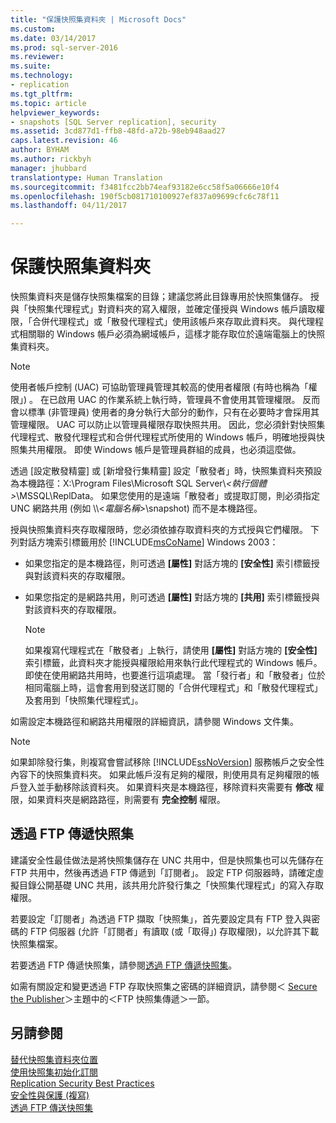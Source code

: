 ```yaml
---
title: "保護快照集資料夾 | Microsoft Docs"
ms.custom: 
ms.date: 03/14/2017
ms.prod: sql-server-2016
ms.reviewer: 
ms.suite: 
ms.technology:
- replication
ms.tgt_pltfrm: 
ms.topic: article
helpviewer_keywords:
- snapshots [SQL Server replication], security
ms.assetid: 3cd877d1-ffb8-48fd-a72b-98eb948aad27
caps.latest.revision: 46
author: BYHAM
ms.author: rickbyh
manager: jhubbard
translationtype: Human Translation
ms.sourcegitcommit: f3481fcc2bb74eaf93182e6cc58f5a06666e10f4
ms.openlocfilehash: 190f5cb081710100927ef837a09699cfc6c78f11
ms.lasthandoff: 04/11/2017

---
```

# <a name="secure-the-snapshot-folder"></a>保護快照集資料夾
  快照集資料夾是儲存快照集檔案的目錄；建議您將此目錄專用於快照集儲存。 授與「快照集代理程式」對資料夾的寫入權限，並確定僅授與 Windows 帳戶讀取權限，「合併代理程式」或「散發代理程式」使用該帳戶來存取此資料夾。 與代理程式相關聯的 Windows 帳戶必須為網域帳戶，這樣才能存取位於遠端電腦上的快照集資料夾。  
  
> [!NOTE]  
>  使用者帳戶控制 (UAC) 可協助管理員管理其較高的使用者權限 (有時也稱為「權限」) 。 在已啟用 UAC 的作業系統上執行時，管理員不會使用其管理權限。 反而會以標準 (非管理員) 使用者的身分執行大部分的動作，只有在必要時才會採用其管理權限。 UAC 可以防止以管理員權限存取快照共用。 因此，您必須針對快照集代理程式、散發代理程式和合併代理程式所使用的 Windows 帳戶，明確地授與快照集共用權限。 即使 Windows 帳戶是管理員群組的成員，也必須這麼做。  
  
 透過 [設定散發精靈] 或 [新增發行集精靈] 設定「散發者」時，快照集資料夾預設為本機路徑：X:\Program Files\Microsoft SQL Server\\*\<執行個體>*\MSSQL\ReplData。 如果您使用的是遠端「散發者」或提取訂閱，則必須指定 UNC 網路共用 (例如 \\\\<*電腦名稱>*\snapshot) 而不是本機路徑。  
  
 授與快照集資料夾存取權限時，您必須依據存取資料夾的方式授與它們權限。 下列對話方塊索引標籤用於 [!INCLUDE[msCoName](../../../includes/msconame-md.md)] Windows 2003：  
  
-   如果您指定的是本機路徑，則可透過 **[屬性]** 對話方塊的 **[安全性]** 索引標籤授與對該資料夾的存取權限。  
  
-   如果您指定的是網路共用，則可透過 **[屬性]** 對話方塊的 **[共用]** 索引標籤授與對該資料夾的存取權限。  
  
    > [!NOTE]  
    >  如果複寫代理程式在「散發者」上執行，請使用 **[屬性]** 對話方塊的 **[安全性]** 索引標籤，此資料夾才能授與權限給用來執行此代理程式的 Windows 帳戶。 即使在使用網路共用時，也要進行這項處理。 當「發行者」和「散發者」位於相同電腦上時，這會套用到發送訂閱的「合併代理程式」和「散發代理程式」及套用到「快照集代理程式」。  
  
 如需設定本機路徑和網路共用權限的詳細資訊，請參閱 Windows 文件集。  
  
> [!NOTE]  
>  如果卸除發行集，則複寫會嘗試移除 [!INCLUDE[ssNoVersion](../../../includes/ssnoversion-md.md)] 服務帳戶之安全性內容下的快照集資料夾。 如果此帳戶沒有足夠的權限，則使用具有足夠權限的帳戶登入並手動移除該資料夾。 如果資料夾是本機路徑，移除資料夾需要有 **修改** 權限，如果資料夾是網路路徑，則需要有 **完全控制** 權限。  
  
## <a name="delivering-snapshots-through-ftp"></a>透過 FTP 傳遞快照集  
 建議安全性最佳做法是將快照集儲存在 UNC 共用中，但是快照集也可以先儲存在 FTP 共用中，然後再透過 FTP 傳遞到「訂閱者」。 設定 FTP 伺服器時，請確定虛擬目錄公開基礎 UNC 共用，該共用允許發行集之「快照集代理程式」的寫入存取權限。  
  
 若要設定「訂閱者」為透過 FTP 擷取「快照集」，首先要設定具有 FTP 登入與密碼的 FTP 伺服器 (允許「訂閱者」有讀取 (或「取得」) 存取權限)，以允許其下載快照集檔案。  
  
 若要透過 FTP 傳遞快照集，請參閱[透過 FTP 傳遞快照集](../../../relational-databases/replication/publish/deliver-a-snapshot-through-ftp.md)。  
  
 如需有關設定和變更透過 FTP 存取快照集之密碼的詳細資訊，請參閱＜ [Secure the Publisher](../../../relational-databases/replication/security/secure-the-publisher.md)＞主題中的＜FTP 快照集傳遞＞一節。  
  
## <a name="see-also"></a>另請參閱  
 [替代快照集資料夾位置](../../../relational-databases/replication/alternate-snapshot-folder-locations.md)   
 [使用快照集初始化訂閱](../../../relational-databases/replication/initialize-a-subscription-with-a-snapshot.md)   
 [Replication Security Best Practices](../../../relational-databases/replication/security/replication-security-best-practices.md)   
 [安全性與保護 &#40;複寫&#41;](../../../relational-databases/replication/security/security-and-protection-replication.md)   
 [透過 FTP 傳送快照集](../../../relational-databases/replication/transfer-snapshots-through-ftp.md)  
  
  
